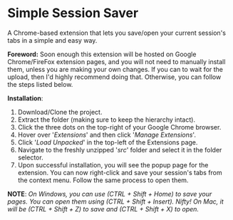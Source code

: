 # Simple Session Saver
A Chrome-based extension that lets you save/open your current session's tabs in a simple and easy way.

<b>Foreword:</b>
Soon enough this extension will be hosted on Google Chrome/FireFox extension pages, and you will not need to manually install them, unless you are making your own changes. If you can to wait for the upload, then I'd highly recommend doing that. Otherwise, you can follow the steps listed below.

<b>Installation</b>:
<br>
1) Download/Clone the project.
2) Extract the folder (making sure to keep the hierarchy intact).
3) Click the three dots on the top-right of your Google Chrome browser.
4) Hover over '<i>Extensions</i>' and then click '<i>Manage Extensions</i>'.
5) Click '<i>Load Unpacked</i>' in the top-left of the Extensions page.
6) Navigate to the freshly unzipped '<i>src</i>' folder and select it in the folder selector.
7) Upon successful installation, you will see the popup page for the extension. You can now right-click and save your session's tabs from the context menu. Follow the same process to open them.

<b>NOTE</b>: <i>On Windows, you can use (CTRL + Shift + Home) to save your pages. You can open them using (CTRL + Shift + Insert). Nifty! On Mac, it will be (CTRL + Shift + Z) to save and (CTRL + Shift + X) to open.</i>
